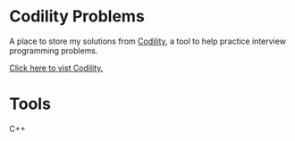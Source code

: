# Codility Problems
A place to store my solutions from [Codility](https://www.codility.com/), a tool to help practice interview programming problems.

[Click here to vist Codility.](https://www.codility.com/)

# Tools
C++

